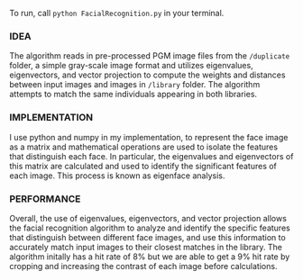 To run, call ```python FacialRecognition.py``` in your terminal.

### IDEA 
The algorithm reads in pre-processed PGM image files from the `/duplicate` folder, a simple gray-scale image format and utilizes eigenvalues, eigenvectors, and vector projection to compute the weights and distances between input images and images in `/library` folder. The algorithm attempts to match the same individuals appearing in both libraries.

### IMPLEMENTATION
I use python and numpy in my implementation, to represent the face image as a matrix and mathematical operations are used to isolate the features that distinguish each face. In particular, the eigenvalues and eigenvectors of this matrix are calculated and used to identify the significant features of each image. This process is known as eigenface analysis.

### PERFORMANCE
Overall, the use of eigenvalues, eigenvectors, and vector projection allows the facial recognition algorithm to analyze and identify the specific features that distinguish between different face images, and use this information to accurately match input images to their closest matches in the library. The algorithm initally has a hit rate of 8% but we are able to get a 9% hit rate by cropping and increasing the contrast of each image before calculations.

